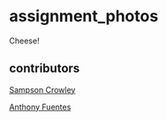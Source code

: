 assignment_photos
=================

Cheese!

## contributors

[Sampson Crowley](https://github.com/SampsonCrowley)

[Anthony Fuentes](https://github,com/anthonyfuentes)
